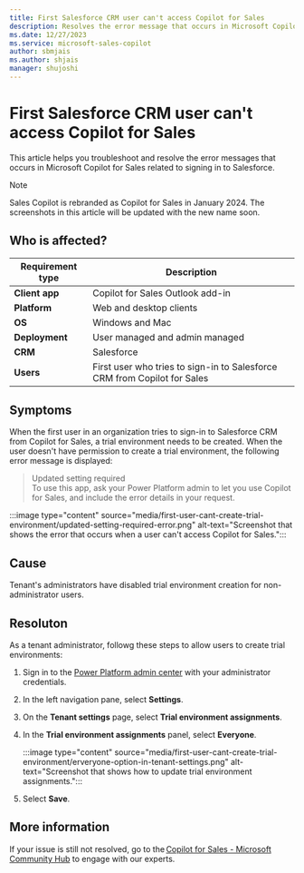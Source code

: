```yaml
---
title: First Salesforce CRM user can't access Copilot for Sales
description: Resolves the error message that occurs in Microsoft Copilot for Sales related to signing in to Salesforce.
ms.date: 12/27/2023
ms.service: microsoft-sales-copilot
author: sbmjais
ms.author: shjais
manager: shujoshi
---
```

# First Salesforce CRM user can't access Copilot for Sales

This article helps you troubleshoot and resolve the error messages that occurs in Microsoft Copilot for Sales related to signing in to Salesforce.

> [!NOTE]
> Sales Copilot is rebranded as Copilot for Sales in January 2024. The screenshots in this article will be updated with the new name soon.

## Who is affected?

| Requirement type |Description  |
|---------|---------|
|**Client app**     |  Copilot for Sales Outlook add-in        |
|**Platform**     | Web and desktop clients         |
|**OS**     | Windows and Mac         |
|**Deployment**     | User managed and admin managed       |
|**CRM**     | Salesforce        |
|**Users**     | First user who tries to sign-in to Salesforce CRM from Copilot for Sales   |

## Symptoms

When the first user in an organization tries to sign-in to Salesforce CRM from Copilot for Sales, a trial environment needs to be created. When the user doesn't have permission to create a trial environment, the following error message is displayed:

> Updated setting required  
> To use this app, ask your Power Platform admin to let you use Copilot for Sales, and include the error details in your request.

:::image type="content" source="media/first-user-cant-create-trial-environment/updated-setting-required-error.png" alt-text="Screenshot that shows the error that occurs when a user can't access Copilot for Sales.":::

## Cause

Tenant's administrators have disabled trial environment creation for non-administrator users.

## Resoluton

As a tenant administrator, followg these steps to allow users to create trial environments:

1. Sign in to the [Power Platform admin center](https://admin.powerplatform.microsoft.com/) with your administrator credentials.
2. In the left navigation pane, select **Settings**.
3. On the **Tenant settings** page, select **Trial environment assignments**.
4. In the **Trial environment assignments** panel, select **Everyone**.

    :::image type="content" source="media/first-user-cant-create-trial-environment/erveryone-option-in-tenant-settings.png" alt-text="Screenshot that shows how to update trial environment assignments.":::

5. Select **Save**.

## More information

If your issue is still not resolved, go to the [Copilot for Sales - Microsoft Community Hub](https://techcommunity.microsoft.com/t5/viva-sales/bd-p/VivaSales) to engage with our experts.
